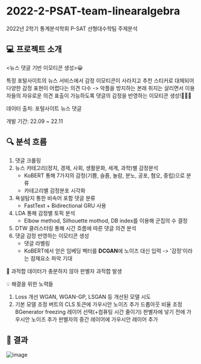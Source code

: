 # 2022-2-PSAT-team-linearalgebra
2022년 2학기 통계분석학회 P-SAT 선형대수학팀 주제분석


## 💻 프로젝트 소개
<뉴스 댓글 기반 이모티콘 생성>😀

특정 포털사이트의 뉴스 서비스에서 감정 이모티콘이 사라지고 추천 스티커로 대체되어 다양한 감정 표현이 어렵다는 의견 다수 -> 악플을 방지하는 본래 취지는 살리면서 이용자들의 자유로운 의견 표출이 가능하도록 댓글의 감정을 반영하는 이모티콘 생성!🧐😳😍

데이터 출처: 포털사이트 뉴스 댓글

개발 기간: 22.09 ~ 22.11


## 🔍 분석 흐름
1. 댓글 크롤링
2. 뉴스 카테고리(정치, 경제, 사회, 생활문화, 세계, 과학)별 감정분석
   - KoBERT 통해 7가지의 감정(기쁨, 슬픔, 놀람, 분노, 공포, 혐오, 중립)으로 분류
   - 카테고리별 감정분포 시각화
3. 욕설탐지 통한 비속어 포함 댓글 분류
   - FastText + Bidirectional GRU 사용
4. LDA 통해 감정별 토픽 분석
   - Elbow method, Silhouette mothod, DB index를 이용해 군집의 수 결정
5. DTW 클러스터링 통해 시간 흐름에 따른 댓글 의견 분석
6. 댓글 감정 반영하는 이모티콘 생성
   - 댓글 라벨링
   - KoBERT에서 얻은 임베딩 벡터를 **DCGAN**에 노이즈 대신 입력
     -> '감정'이라는 잠재요소 파악 기대


🚨 과적합
데이터가 충분하지 않아 판별자 과적합 발생

💡 해결을 위한 노력들

1. Loss 개선
   WGAN, WGAN-GP, LSGAN 등 개선된 모델 시도
2. 기본 모델 조정
   버트의 CLS 토큰에 가우시안 노이즈 추가
   드롭아웃 비율 조정
   BGenerator freezing 레이어 선택(+컴퓨팅 시간 줄이기)
   판별자에 넣기 전에 가우시안 노이즈 추가
   판별자의 중간 레이어에 가우시안 레이어 추가


## 📃 결과
![image](https://github.com/user-attachments/assets/7ba1265d-39cf-4815-be2b-47983b006153)
